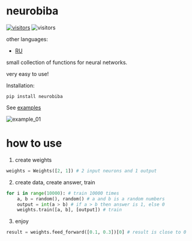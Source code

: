 # neurobiba

[![visitors](https://badge.fury.io/py/neurobiba.svg)](https://pypi.org/project/neurobiba/)
![visitors](https://visitor-badge.laobi.icu/badge?page_id=displaceman.neurobiba)

other languages:

- [RU](./README.ru.md)

small collection of functions for neural networks.

very easy to use!

Installation:

```
pip install neurobiba
```

See [examples](./examples)

![example_01](./examples/example_01.PNG)

# how to use

1. create weights

```python
weights = Weights([2, 1]) # 2 input neurons and 1 output
```

2. create data, create answer, train

```python
for i in range(10000): # train 10000 times
    a, b = random(), random() # a and b is a random numbers
    output = int(a > b) # if a > b then answer is 1, else 0
    weights.train([a, b], [output]) # train
```

3. enjoy

```python
result = weights.feed_forward([0.1, 0.3])[0] # result is close to 0
```
